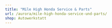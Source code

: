 ```yaml
---
title: "Mile High Honda Service & Parts"
url: /aurora/mile-high-honda-service-und-parts/
shop: Autowerkstatt
---
```

